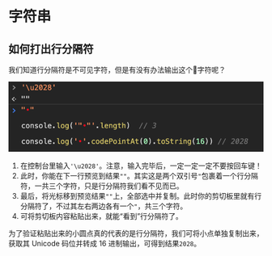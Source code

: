 # 字符串

## 如何打出行分隔符

我们知道行分隔符是不可见字符，但是有没有办法输出这个字符呢？

![打出行分隔符](./images/how-to-get-line-separator.png)

1. 在控制台里输入`'\u2028'`。注意，输入完毕后，一定一定一定不要按回车键！
2. 此时，你能在下一行预览到结果`""`。其实这是两个双引号`"`包裹着一个行分隔符，一共三个字符，只是行分隔符我们看不见而已。
3. 最后，将光标移到预览结果`""`上，全部选中并复制。此时你的剪切板里就有行分隔符了，不过其左右两边各有一个`"`，共三个字符。
4. 可将剪切板内容粘贴出来，就能“看到”行分隔符了。

为了验证粘贴出来的小圆点真的代表的是行分隔符，我们可将小点单独复制出来，获取其 Unicode 码位并转成 16 进制输出，可得到结果`2028`。
